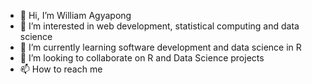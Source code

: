 - 👋 Hi, I’m William Agyapong
- 👀 I’m interested in web development, statistical computing and data science
- 🌱 I’m currently learning software development and data science in R
- 💞️ I’m looking to collaborate on R  and Data Science projects
- 📫 How to reach me 

<!---
williamagyapong/williamagyapong is a ✨ special ✨ repository because its `README.md` (this file) appears on your GitHub profile.
You can click the Preview link to take a look at your changes.
--->
